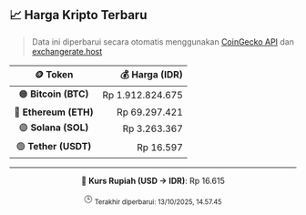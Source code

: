 

<!-- HARGA_KRIPTO -->
## 📈 Harga Kripto Terbaru

> Data ini diperbarui secara otomatis menggunakan [CoinGecko API](https://www.coingecko.com/) dan [exchangerate.host](https://exchangerate.host/)

<div align="center">

| 🪙 Token | 💰 Harga (IDR) |
|:------:|---------------:|
| 🟠 **Bitcoin (BTC)**   | Rp 1.912.824.675 |
| 🔵 **Ethereum (ETH)**  | Rp 69.297.421 |
| 🟣 **Solana (SOL)**    | Rp 3.263.367 |
| 🟢 **Tether (USDT)**   | Rp 16.597 |

---

💱 **Kurs Rupiah (USD → IDR)**: Rp 16.615

🕒 <sub>Terakhir diperbarui: 13/10/2025, 14.57.45</sub>

</div>
<!-- /HARGA_KRIPTO -->